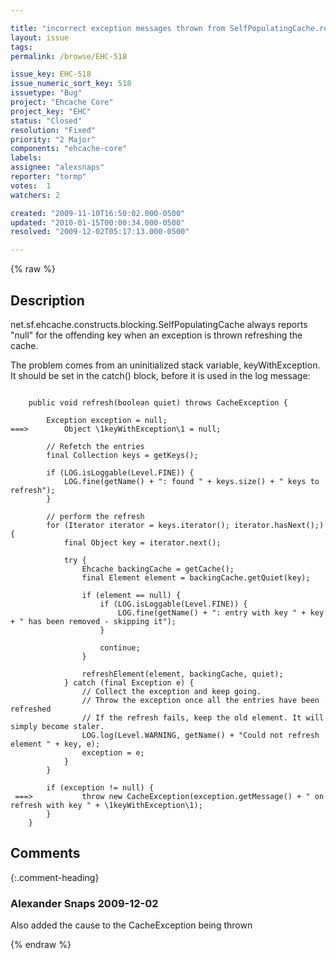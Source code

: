 ```yaml
---

title: "incorrect exception messages thrown from SelfPopulatingCache.refresh"
layout: issue
tags: 
permalink: /browse/EHC-518

issue_key: EHC-518
issue_numeric_sort_key: 518
issuetype: "Bug"
project: "Ehcache Core"
project_key: "EHC"
status: "Closed"
resolution: "Fixed"
priority: "2 Major"
components: "ehcache-core"
labels: 
assignee: "alexsnaps"
reporter: "tormp"
votes:  1
watchers: 2

created: "2009-11-10T16:50:02.000-0500"
updated: "2010-01-15T00:00:34.000-0500"
resolved: "2009-12-02T05:17:13.000-0500"

---
```




{% raw %}



## Description

<div markdown="1" class="description">

net.sf.ehcache.constructs.blocking.SelfPopulatingCache always reports "null" for the offending key when an exception is thrown refreshing the cache.

The problem comes from an uninitialized stack variable, keyWithException.  It should be set in the catch() block, before it is used in the log message:


```

    public void refresh(boolean quiet) throws CacheException {

        Exception exception = null;
===>        Object \1keyWithException\1 = null;

        // Refetch the entries
        final Collection keys = getKeys();

        if (LOG.isLoggable(Level.FINE)) {
            LOG.fine(getName() + ": found " + keys.size() + " keys to refresh");
        }

        // perform the refresh
        for (Iterator iterator = keys.iterator(); iterator.hasNext();) {
            final Object key = iterator.next();

            try {
                Ehcache backingCache = getCache();
                final Element element = backingCache.getQuiet(key);

                if (element == null) {
                    if (LOG.isLoggable(Level.FINE)) {
                        LOG.fine(getName() + ": entry with key " + key + " has been removed - skipping it");
                    }

                    continue;
                }

                refreshElement(element, backingCache, quiet);
            } catch (final Exception e) {
                // Collect the exception and keep going.
                // Throw the exception once all the entries have been refreshed
                // If the refresh fails, keep the old element. It will simply become staler.
                LOG.log(Level.WARNING, getName() + "Could not refresh element " + key, e);
                exception = e;
            }
        }

        if (exception != null) {
 ===>           throw new CacheException(exception.getMessage() + " on refresh with key " + \1keyWithException\1);
        }
    }

```


</div>

## Comments


{:.comment-heading}
### **Alexander Snaps** <span class="date">2009-12-02</span>

<div markdown="1" class="comment">

Also added the cause to the CacheException being thrown

</div>



{% endraw %}
